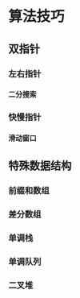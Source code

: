 # 算法技巧

## 双指针

### 左右指针

#### 二分搜索

### 快慢指针

#### 滑动窗口

## 特殊数据结构

### 前缀和数组

### 差分数组

### 单调栈

### 单调队列

### 二叉堆

